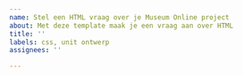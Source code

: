 ```yaml
---
name: Stel een HTML vraag over je Museum Online project
about: Met deze template maak je een vraag aan over HTML
title: ''
labels: css, unit ontwerp
assignees: ''

---
```



